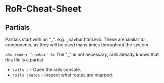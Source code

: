 # RoR-Cheat-Sheet

## Partials

Partials start with an "_". e.g. \_navbar.html.erb. These are similar to components, as they will be used many times throughout the system.

`<%= render 'navbar' %>` The "_" is not necessary, rails already knows that this file is a partial.

- `rails c` - Open the rails console.
- `rails routes` - Inspect what routes are mapped.

